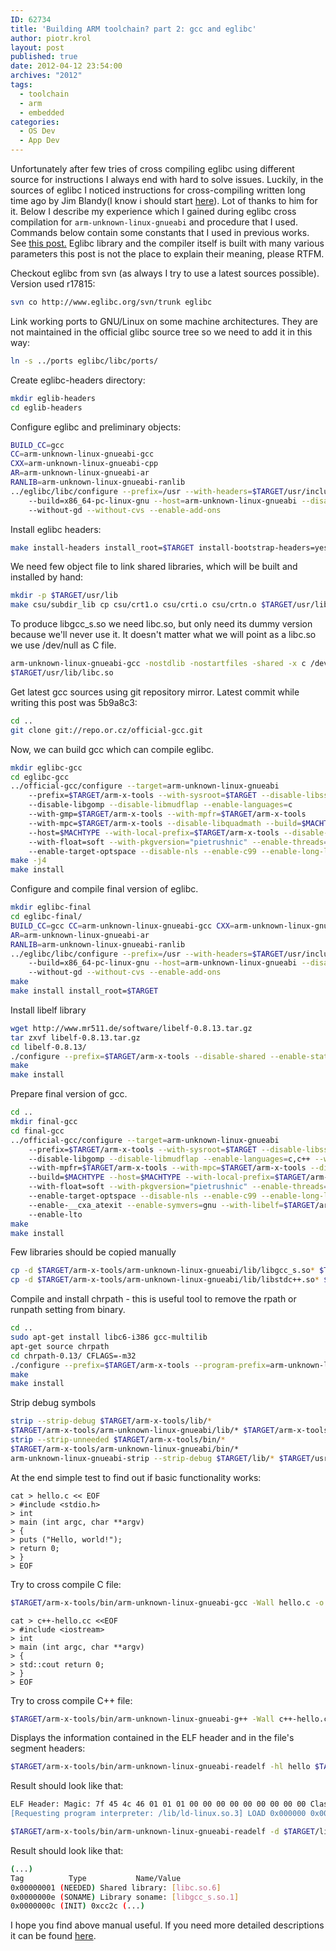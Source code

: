 ```yaml
---
ID: 62734
title: 'Building ARM toolchain? part 2: gcc and eglibc'
author: piotr.krol
layout: post
published: true
date: 2012-04-12 23:54:00
archives: "2012"
tags:
  - toolchain
  - arm
  - embedded
categories:
  - OS Dev
  - App Dev
---
```

Unfortunately after few tries of cross compiling eglibc using different source
for instructions I always end with hard to solve issues. Luckily, in the sources
of eglibc I noticed instructions for cross-compiling written long time ago by
Jim Blandy(I know i should start [here][1]). Lot of thanks to him for it. Below
I describe my experience which I gained during eglibc cross compilation for
`arm-unknown-linux-gnueabi` and procedure that I used. Commands below contain
some constants that I used in previous works. See [this post.][2] Eglibc library
and the compiler itself is built with many various parameters this post is not
the place to explain their meaning, please RTFM.

Checkout eglibc from svn (as always I try to use a latest sources possible).
Version used r17815:

```bash
svn co http://www.eglibc.org/svn/trunk eglibc
```

Link working ports to GNU/Linux on some machine architectures. They are not
maintained in the official glibc source tree so we need to add it in this way:

```bash
ln -s ../ports eglibc/libc/ports/
```

Create eglibc-headers directory:

```bash
mkdir eglib-headers
cd eglib-headers
```

Configure eglibc and preliminary objects:

```bash
BUILD_CC=gcc
CC=arm-unknown-linux-gnueabi-gcc
CXX=arm-unknown-linux-gnueabi-cpp
AR=arm-unknown-linux-gnueabi-ar
RANLIB=arm-unknown-linux-gnueabi-ranlib
../eglibc/libc/configure --prefix=/usr --with-headers=$TARGET/usr/include
    --build=x86_64-pc-linux-gnu --host=arm-unknown-linux-gnueabi --disable-profile
    --without-gd --without-cvs --enable-add-ons
```

Install eglibc headers:

```bash
make install-headers install_root=$TARGET install-bootstrap-headers=yes
```

We need few object file to link shared libraries, which will be built and
installed by hand:

```bash
mkdir -p $TARGET/usr/lib
make csu/subdir_lib cp csu/crt1.o csu/crti.o csu/crtn.o $TARGET/usr/lib
```

To produce libgcc_s.so we need libc.so, but only need its dummy version because
we'll never use it. It doesn't matter what we will point as a libc.so we use
/dev/null as C file.

```bash
arm-unknown-linux-gnueabi-gcc -nostdlib -nostartfiles -shared -x c /dev/null -o
$TARGET/usr/lib/libc.so
```

Get latest gcc sources using git repository mirror. Latest commit while writing
this post was 5b9a8c3:

```bash
cd ..
git clone git://repo.or.cz/official-gcc.git
```

Now, we can build gcc which can compile eglibc.

```bash
mkdir eglibc-gcc
cd eglibc-gcc
../official-gcc/configure --target=arm-unknown-linux-gnueabi
    --prefix=$TARGET/arm-x-tools --with-sysroot=$TARGET --disable-libssp
    --disable-libgomp --disable-libmudflap --enable-languages=c
    --with-gmp=$TARGET/arm-x-tools --with-mpfr=$TARGET/arm-x-tools
    --with-mpc=$TARGET/arm-x-tools --disable-libquadmath --build=$MACHTYPE
    --host=$MACHTYPE --with-local-prefix=$TARGET/arm-x-tools --disable-multilib
    --with-float=soft --with-pkgversion="pietrushnic" --enable-threads=no
    --enable-target-optspace --disable-nls --enable-c99 --enable-long-long
make -j4
make install
```

Configure and compile final version of eglibc.

```bash
mkdir eglibc-final
cd eglibc-final/
BUILD_CC=gcc CC=arm-unknown-linux-gnueabi-gcc CXX=arm-unknown-linux-gnueabi-cpp
AR=arm-unknown-linux-gnueabi-ar
RANLIB=arm-unknown-linux-gnueabi-ranlib
../eglibc/libc/configure --prefix=/usr --with-headers=$TARGET/usr/include
    --build=x86_64-pc-linux-gnu --host=arm-unknown-linux-gnueabi --disable-profile
    --without-gd --without-cvs --enable-add-ons
make
make install install_root=$TARGET
```

Install libelf library

```bash
wget http://www.mr511.de/software/libelf-0.8.13.tar.gz
tar zxvf libelf-0.8.13.tar.gz
cd libelf-0.8.13/
./configure --prefix=$TARGET/arm-x-tools --disable-shared --enable-static
make
make install
```

Prepare final version of gcc.

```bash
cd ..
mkdir final-gcc
cd final-gcc
../official-gcc/configure --target=arm-unknown-linux-gnueabi
    --prefix=$TARGET/arm-x-tools --with-sysroot=$TARGET --disable-libssp
    --disable-libgomp --disable-libmudflap --enable-languages=c,c++ --with-gmp=$TARGET/arm-x-tools
    --with-mpfr=$TARGET/arm-x-tools --with-mpc=$TARGET/arm-x-tools --disable-libquadmath
    --build=$MACHTYPE --host=$MACHTYPE --with-local-prefix=$TARGET/arm-x-tools --disable-multilib
    --with-float=soft --with-pkgversion="pietrushnic" --enable-threads=posix
    --enable-target-optspace --disable-nls --enable-c99 --enable-long-long
    --enable-__cxa_atexit --enable-symvers=gnu --with-libelf=$TARGET/arm-x-tools
    --enable-lto
make
make install
```

Few libraries should be copied manually

```bash
cp -d $TARGET/arm-x-tools/arm-unknown-linux-gnueabi/lib/libgcc_s.so* $TARGET/lib
cp -d $TARGET/arm-x-tools/arm-unknown-linux-gnueabi/lib/libstdc++.so* $TARGET/lib
```

Compile and install chrpath - this is useful tool to remove the rpath or runpath
setting from binary.

```bash
cd ..
sudo apt-get install libc6-i386 gcc-multilib
apt-get source chrpath
cd chrpath-0.13/ CFLAGS=-m32
./configure --prefix=$TARGET/arm-x-tools --program-prefix=arm-unknown-linux-gnueabi-
make
make install
```

Strip debug symbols

```bash
strip --strip-debug $TARGET/arm-x-tools/lib/*
$TARGET/arm-x-tools/arm-unknown-linux-gnueabi/lib/* $TARGET/arm-x-tools/libexec/*
strip --strip-unneeded $TARGET/arm-x-tools/bin/*
$TARGET/arm-x-tools/arm-unknown-linux-gnueabi/bin/*
arm-unknown-linux-gnueabi-strip --strip-debug $TARGET/lib/* $TARGET/usr/lib/*
```

At the end simple test to find out if basic functionality works:

```bashc
cat > hello.c << EOF
> #include <stdio.h>
> int
> main (int argc, char **argv)
> {
> puts ("Hello, world!");
> return 0;
> }
> EOF
```

Try to cross compile C file:

```bash
$TARGET/arm-x-tools/bin/arm-unknown-linux-gnueabi-gcc -Wall hello.c -o hello
```

```bashc++
cat > c++-hello.cc <<EOF
> #include <iostream>
> int
> main (int argc, char **argv)
> {
> std::cout return 0;
> }
> EOF
```

Try to cross compile C++ file:

```bash
$TARGET/arm-x-tools/bin/arm-unknown-linux-gnueabi-g++ -Wall c++-hello.cc -o c++-hello
```

Displays the information contained in the ELF header and in the file's segment
headers:

```bash
$TARGET/arm-x-tools/bin/arm-unknown-linux-gnueabi-readelf -hl hello $TARGET/arm-x-tools/bin/arm-unknown-linux-gnueabi-readelf -hl c++-hello
```

Result should look like that:

```bash
ELF Header: Magic: 7f 45 4c 46 01 01 01 00 00 00 00 00 00 00 00 00 Class: ELF32 Data: 2's complement, little endian Version: 1 (current) OS/ABI: UNIX - System V ABI Version: 0 Type: EXEC (Executable file) Machine: ARM (...) Flags: 0x5000002, has entry point, Version5 EABI (...) Program Headers: (...) INTERP 0x000134 0x00008134 0x00008134 0x00013 0x00013 R 0x1
[Requesting program interpreter: /lib/ld-linux.so.3] LOAD 0x000000 0x00008000 0x00008000 0x004b8 0x004b8 R E 0x8000 (...) \``\`
```

```bash
$TARGET/arm-x-tools/bin/arm-unknown-linux-gnueabi-readelf -d $TARGET/lib/libgcc_s.so.1
```

Result should look like that:

```bash
(...)
Tag          Type           Name/Value
0x00000001 (NEEDED) Shared library: [libc.so.6]
0x0000000e (SONAME) Library soname: [libgcc_s.so.1]
0x0000000c (INIT) 0xcc2c (...)
```

I hope you find above manual useful. If you need more detailed descriptions it
can be found [here][3].

[1]: http://www.eglibc.org/cgi-bin/viewvc.cgi/trunk/libc/EGLIBC.cross-building?revision=2037&view=markup
[2]: /2012/03/20/building-arm-toolchain-part-1-libs-and
[3]: http://www.eglibc.org/cgi-bin/viewvc.cgi/trunk/libc/EGLIBC.cross-building?view=markup
